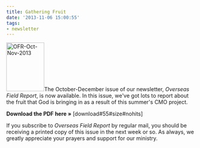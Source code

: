 ```yaml
---
title: Gathering Fruit
date: '2013-11-06 15:00:55'
tags:
- newsletter
---
```


<a href="http://www.ofreport.com/downloads/OFR-Oct-Nov-2013.pdf"><img class="alignleft size-full wp-image-1868" alt="OFR-Oct-Nov-2013" src="https://s3.amazonaws.com/images.ofreport.com/2013/11/OFR-Oct-Nov-2013.jpg" width="100" height="129" /></a>The October-December issue of our newsletter, *Overseas Field Report*, is now available. In this issue, we've got lots to report about the fruit that God is bringing in as a result of this summer's CMO project.

<strong>Download the PDF here »</strong> [download#55#size#nohits]

If you subscribe to *Overseas Field Report* by regular mail, you should be receiving a printed copy of this issue in the next week or so. As always, we greatly appreciate your prayers and support for our ministry.
